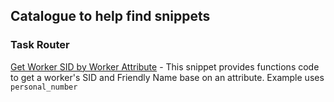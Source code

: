 ## Catalogue to help find snippets

### Task Router
[Get Worker SID by Worker Attribute](/task-router/get-worker-sid-by-attribute.js) - This snippet provides functions code to get a worker's SID and Friendly Name base on an attribute. Example uses `personal_number`
